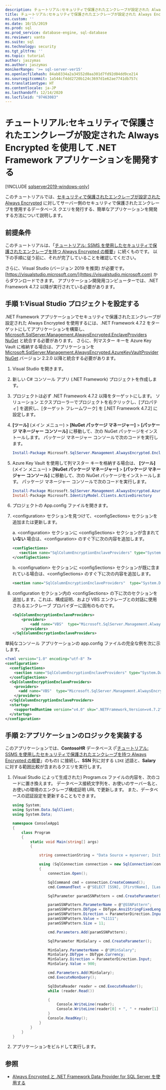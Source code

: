 ```yaml
---
description: チュートリアル:セキュリティで保護されたエンクレーブが設定された Always Encrypted を使用して .NET Framework アプリケーションを開発する
title: チュートリアル:セキュリティで保護されたエンクレーブが設定された Always Encrypted を使用して .NET Framework アプリケーションを開発する | Microsoft Docs
ms.custom: ''
ms.date: 10/15/2019
ms.prod: sql
ms.prod_service: database-engine, sql-database
ms.reviewer: vanto
ms.suite: sql
ms.technology: security
ms.tgt_pltfrm: ''
ms.topic: tutorial
author: jaszymas
ms.author: jaszymas
monikerRange: '>= sql-server-ver15'
ms.openlocfilehash: 84ab8334a2a34552d0aa301d7fd92d04dd9ce214
ms.sourcegitcommit: 1a544cf4dd2720b124c3697d1e62ae7741db757c
ms.translationtype: HT
ms.contentlocale: ja-JP
ms.lasthandoff: 12/14/2020
ms.locfileid: "97463083"
---
```

# <a name="tutorial-develop-a-net-framework-application-using-always-encrypted-with-secure-enclaves"></a>チュートリアル:セキュリティで保護されたエンクレーブが設定された Always Encrypted を使用して .NET Framework アプリケーションを開発する
[!INCLUDE [sqlserver2019-windows-only](../../includes/applies-to-version/sqlserver2019-windows-only.md)]

このチュートリアルでは、[セキュリティで保護されたエンクレーブが設定された Always Encrypted](encryption/always-encrypted-enclaves.md) に対してサーバー側のセキュリティで保護されたエンクレーブを使用するデータベース クエリを発行する、簡単なアプリケーションを開発する方法について説明します。 

## <a name="prerequisites"></a>前提条件
このチュートリアルは、「[チュートリアル: SSMS を使用したセキュリティで保護されたエンクレーブを持つ Always Encrypted の概要](./tutorial-getting-started-with-always-encrypted-enclaves.md)」に続くものです。 以下の手順に従う前に、それが完了していることを確認してください。

さらに、Visual Studio (バージョン 2019 を推奨) が必要です。[https://visualstudio.microsoft.com/](https://visualstudio.microsoft.com) からダウンロードできます。 アプリケーション開発用コンピューターでは、.NET Framework 4.7.2 以降が実行されている必要があります。

## <a name="step-1-set-up-your-visual-studio-project"></a>手順 1:Visual Studio プロジェクトを設定する

.NET Framework アプリケーションでセキュリティで保護されたエンクレーブが設定された Always Encrypted を使用するには、.NET Framework 4.7.2 をターゲットにしてアプリケーションを構築し、[Microsoft.SqlServer.Management.AlwaysEncrypted.EnclaveProviders NuGet](https://www.nuget.org/packages/Microsoft.SqlServer.Management.AlwaysEncrypted.EnclaveProviders) と統合する必要があります。 さらに、列マスター キーを Azure Key Vault に格納する場合は、アプリケーションを [Microsoft.SqlServer.Management.AlwaysEncrypted.AzureKeyVaultProvider NuGet](https://www.nuget.org/packages/Microsoft.SqlServer.Management.AlwaysEncrypted.AzureKeyVaultProvider) バージョン 2.2.0 以降と統合する必要があります。 

1. Visual Studio を開きます。

2. 新しい C\# コンソール アプリ (.NET Framework) プロジェクトを作成します。

3. プロジェクトは必ず .NET Framework 4.7.2 以降をターゲットにします。 ソリューション エクスプローラーでプロジェクトを右クリックし、[プロパティ] を選択し、[ターゲット フレームワーク] を [.NET Framework 4.7.2] に設定します。

4. **[ツール]** (メイン メニュー) > **[NuGet パッケージ マネージャー]**  >  **[パッケージ マネージャー コンソール]** に移動して、次の NuGet パッケージをインストールします。 パッケージ マネージャー コンソールで次のコードを実行します。

   ```powershell
   Install-Package Microsoft.SqlServer.Management.AlwaysEncrypted.EnclaveProviders -IncludePrerelease
   ```

5. Azure Key Vault を使用して列マスター キーを格納する場合は、 **[ツール]** (メイン メニュー) > **[NuGet パッケージ マネージャー]**  >  **[パッケージ マネージャー コンソール]** に移動して、次の NuGet パッケージをインストールします。 パッケージ マネージャー コンソールで次のコードを実行します。

   ```powershell
   Install-Package Microsoft.SqlServer.Management.AlwaysEncrypted.AzureKeyVaultProvider -IncludePrerelease -Version 2.2.0
   Install-Package Microsoft.IdentityModel.Clients.ActiveDirectory
   ```

7. プロジェクトの App.config ファイルを開きます。

8. \<configuration\> セクションを見つけて、\<configSections\> セクションを追加または更新します。

   a. \<configuration\> セクションに \<configSections\> セクションが含まれて **いない** 場合は、\<configuration\> のすぐ下に次の内容を追加します。
   
      ```xml
      <configSections>
         <section name="SqlColumnEncryptionEnclaveProviders" type="System.Data.SqlClient.SqlColumnEncryptionEnclaveProviderConfigurationSection, System.Data, Version=4.0.0.0, Culture=neutral, PublicKeyToken=b77a5c561934e089" />
      </configSections>
      ```
   b. \<configruation\> セクションに \<configSections\> セクションが既に含まれている場合は、\<configSections\> のすぐ下に次の内容を追加します。

   ```xml
   <section name="SqlColumnEncryptionEnclaveProviders"  type="System.Data.SqlClient.SqlColumnEncryptionEnclaveProviderConfigurationSection, System.Data,  Version=4.0.0.0, Culture=neutral, PublicKeyToken=b77a5c561934e089" /\>
   ```

9. configuration セクション内の \<configSections\> の下に次のセクションを追加します。これは、構成証明、および VBS エンクレーブとの対話に使用されるエンクレーブ プロバイダーに固有のものです。

   ```xml
   <SqlColumnEncryptionEnclaveProviders>
       <providers>
           <add name="VBS"  type="Microsoft.SqlServer.Management.AlwaysEncrypted.EnclaveProviders.HostGuardianServiceEnclaveProvider,  Microsoft.SqlServer.Management.AlwaysEncrypted.EnclaveProviders,    Version=15.0.0.0, Culture=neutral, PublicKeyToken=89845dcd8080cc91"/>
       </providers>
   </SqlColumnEncryptionEnclaveProviders>
   ```

単純なコンソール アプリケーションの app.config ファイルの完全な例を次に示します。
```xml
<?xml version="1.0" encoding="utf-8" ?>
<configuration>
  <configSections>
    <section name="SqlColumnEncryptionEnclaveProviders" type="System.Data.SqlClient.SqlColumnEncryptionEnclaveProviderConfigurationSection, System.Data, Version=4.0.0.0, Culture=neutral, PublicKeyToken=b77a5c561934e089" />
  </configSections>
  <SqlColumnEncryptionEnclaveProviders>
    <providers>
      <add name="VBS"  type="Microsoft.SqlServer.Management.AlwaysEncrypted.EnclaveProviders.HostGuardianServiceEnclaveProvider,  Microsoft.SqlServer.Management.AlwaysEncrypted.EnclaveProviders,    Version=15.0.0.0, Culture=neutral, PublicKeyToken=89845dcd8080cc91"/>
    </providers>
  </SqlColumnEncryptionEnclaveProviders>
  <startup> 
    <supportedRuntime version="v4.0" sku=".NETFramework,Version=v4.7.2" />
  </startup>
</configuration>
```
## <a name="step-2-implement-your-application-logic"></a>手順 2:アプリケーションのロジックを実装する
このアプリケーションでは、**ContosoHR** データベース (「[チュートリアル: SSMS を使用したセキュリティで保護されたエンクレーブを持つ Always Encrypted の概要](tutorial-getting-started-with-always-encrypted-enclaves.md)」のもの) に接続し、**SSN** 列に対する `LIKE` 述語と、**Salary** に対する範囲比較が含まれるクエリを実行します。

1. (Visual Studio によって生成された) Program.cs ファイルの内容を、次のコードに置き換えます。 データベース接続文字列を、お使いのサーバー名と、お使いの環境のエンクレーブ構成証明 URL で更新します。 また、データベースの認証設定を更新することもできます。

    ```cs
    using System;
    using System.Data.SqlClient;
    using System.Data;

    namespace ConsoleApp1
    {
        class Program
        {
            static void Main(string[] args)
            {
    
                string connectionString = "Data Source = myserver; Initial Catalog = ContosoHR; Column Encryption Setting = Enabled;Enclave Attestation Url = http://hgs.bastion.local/Attestation; Integrated Security = true";

                using (SqlConnection connection = new SqlConnection(connectionString))
                {
                    connection.Open();

                    SqlCommand cmd = connection.CreateCommand();
                    cmd.CommandText = @"SELECT [SSN], [FirstName], [LastName], [Salary] FROM [dbo].[Employees] WHERE [SSN] LIKE @SSNPattern AND [Salary] > @MinSalary;";

                    SqlParameter paramSSNPattern = cmd.CreateParameter();

                    paramSSNPattern.ParameterName = @"@SSNPattern";
                    paramSSNPattern.DbType = DbType.AnsiStringFixedLength;
                    paramSSNPattern.Direction = ParameterDirection.Input;
                    paramSSNPattern.Value = "%1111";
                    paramSSNPattern.Size = 11;

                    cmd.Parameters.Add(paramSSNPattern);

                    SqlParameter MinSalary = cmd.CreateParameter();

                    MinSalary.ParameterName = @"@MinSalary";
                    MinSalary.DbType = DbType.Currency;
                    MinSalary.Direction = ParameterDirection.Input;
                    MinSalary.Value = 900;

                    cmd.Parameters.Add(MinSalary);
                    cmd.ExecuteNonQuery();
    
                    SqlDataReader reader = cmd.ExecuteReader();
                    while (reader.Read())

                    {
                        Console.WriteLine(reader);
                        Console.WriteLine(reader[0] + ", " + reader[1] + ", " + reader[2] + ", " + reader[3]);
                    }   
                    Console.ReadKey();
                }
            }
        }
    }
    ```
2. アプリケーションをビルドして実行します。  

## <a name="see-also"></a>参照
- [Always Encrypted と .NET Framework Data Provider for SQL Server を使用する](encryption/develop-using-always-encrypted-with-net-framework-data-provider.md)
